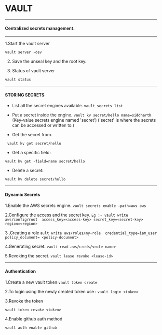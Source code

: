 

#						    VAULT

----
#### Centralized secrets management. 

-------------------------------
1.Start the vault server

`vault server -dev` 

2. Save the unseal key and the root key.


3. Status of vault server

`vault status`

----------------------------------

#### STORING SECRETS

* List all the secret engines available.
`vault secrets list`

*  Put a secret inside the engine.
`vault kv secret/hello name=siddharth `			
(Key-value secrets engine named 'secret')
('secret' is where the secrets can be accessed or written to.)

* Get the secret from.

` vault kv get secret/hello`

* Get a specific field:

`vault kv get -field=name secret/hello`

* Delete a secret:

`vault kv delete secret/hello`

-----------------------------------
#### Dynamic Secrets

1.Enable the AWS secrets engine.
`vault secrets enable -path=aws aws`

2.Configure the access and the secret key.
`Eg :-
vault write aws/config/root 
    access_key=<access-key>
    secret_key=<secret-key> 
    region=<region>`
    
3 .Creating a role 
`ault write aws/roles/my-role 
        credential_type=iam_user 
        policy_document= <policy-document>`
        
4.Generating secret.
`vault read aws/creds/<role-name>`

5.Revoking the secret.
`vault lease revoke <lease-id>`

-----
#### Authentication 

1.Create a new vault token
`vault token create`

2.To login using the newly created token use :
`vault login <token>`

3.Revoke the token 

`vault token revoke <token>`

4.Enable github auth method

`vault auth enable github`

        

    
    
